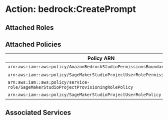 # Action: bedrock:CreatePrompt

## Attached Roles

## Attached Policies

| Policy ARN | Policy Name |
|------------|-------------|
| `arn:aws:iam::aws:policy/AmazonBedrockStudioPermissionsBoundary` | [AmazonBedrockStudioPermissionsBoundary](../policies.md#amazonbedrockstudiopermissionsboundary) |
| `arn:aws:iam::aws:policy/SageMakerStudioProjectUserRolePermissionsBoundary` | [SageMakerStudioProjectUserRolePermissionsBoundary](../policies.md#sagemakerstudioprojectuserrolepermissionsboundary) |
| `arn:aws:iam::aws:policy/service-role/SageMakerStudioProjectProvisioningRolePolicy` | [SageMakerStudioProjectProvisioningRolePolicy](../policies.md#sagemakerstudioprojectprovisioningrolepolicy) |
| `arn:aws:iam::aws:policy/SageMakerStudioProjectUserRolePolicy` | [SageMakerStudioProjectUserRolePolicy](../policies.md#sagemakerstudioprojectuserrolepolicy) |

## Associated Services

